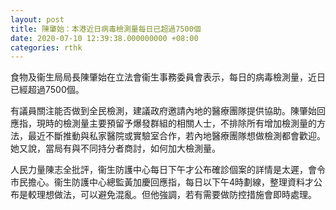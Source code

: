 ```yaml
---
layout: post
title: 陳肇始：本港近日病毒檢測量每日已超過7500個
date: 2020-07-10 12:39:38.000000000 +08:00
categories: rthk
---
```


食物及衞生局局長陳肇始在立法會衞生事務委員會表示，每日的病毒檢測量，近日已經超過7500個。

有議員關注能否做到全民檢測，建議政府邀請內地的醫療團隊提供協助。陳肇始回應指，現時的檢測量主要預留予爆發群組的相關人士，不排除所有增加檢測量的方法，最近不斷推動與私家醫院或實驗室合作，若內地醫療團隊想做檢測都會歡迎。她又說，當局有與不同持分者商討，如何加大檢測量。

人民力量陳志全批評，衞生防護中心每日下午才公布確診個案的詳情是太遲，會令市民擔心。衞生防護中心總監黃加慶回應指，每日以下午4時劃線，整理資料才公布是較理想做法，可以避免混亂。但他強調，若有需要做防控措施會即時處理。
